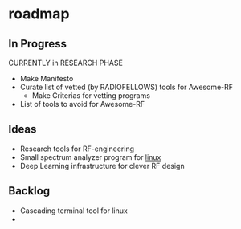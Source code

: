 # roadmap

## In Progress

CURRENTLY in RESEARCH PHASE
- Make Manifesto
- Curate list of vetted (by RADIOFELLOWS) tools for Awesome-RF
  - Make Criterias for vetting programs
- List of tools to avoid for Awesome-RF

## Ideas

- Research tools for RF-engineering
- Small spectrum analyzer program for [linux](https://github.com/RADIOFELLOWS/linux-spectrum)
- Deep Learning infrastructure for clever RF design

## Backlog

- Cascading terminal tool for linux
- 

